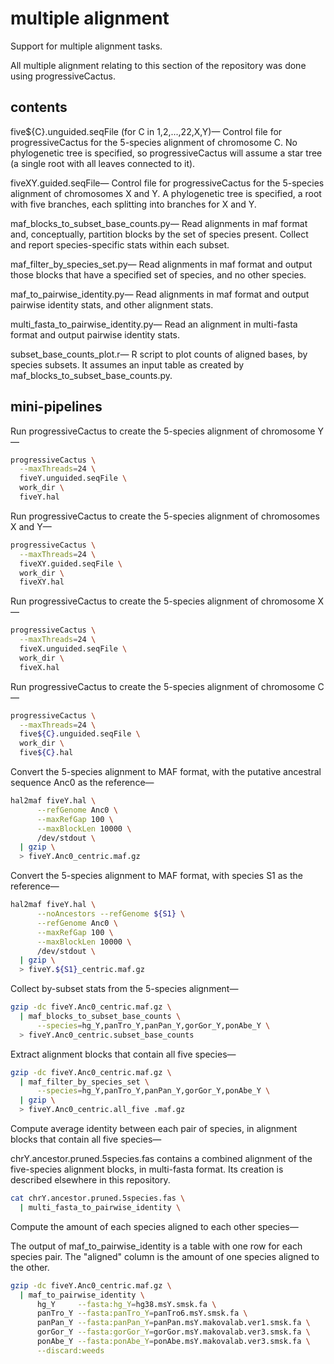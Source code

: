 # multiple alignment
Support for multiple alignment tasks.

All multiple alignment relating to this section of the repository was done
using progressiveCactus.

## contents

five${C}.unguided.seqFile (for C in 1,2,...,22,X,Y)&mdash;
Control file for progressiveCactus for the 5-species alignment of chromosome C.
No phylogenetic tree is specified, so progressiveCactus will assume a star
tree (a single root with all leaves connected to it).

fiveXY.guided.seqFile&mdash;
Control file for progressiveCactus for the 5-species alignment of chromosomes X
and Y. A phylogenetic tree is specified, a root with five branches, each
splitting into branches for X and Y.

maf_blocks_to_subset_base_counts.py&mdash;
Read alignments in maf format and, conceptually, partition blocks by the set of
species present. Collect and report species-specific stats within each subset.

maf_filter_by_species_set.py&mdash;
Read alignments in maf format and output those blocks that have a specified
set of species, and no other species.

maf_to_pairwise_identity.py&mdash;
Read alignments in maf format and output pairwise identity stats, and other
alignment stats.

multi_fasta_to_pairwise_identity.py&mdash;
Read an alignment in multi-fasta format and output pairwise identity stats.

subset_base_counts_plot.r&mdash;
R script to plot counts of aligned bases, by species subsets. It assumes an
input table as created by maf_blocks_to_subset_base_counts.py.

## mini-pipelines

Run progressiveCactus to create the 5-species alignment of chromosome Y&mdash;

```bash  
progressiveCactus \
  --maxThreads=24 \
  fiveY.unguided.seqFile \
  work_dir \
  fiveY.hal
```

Run progressiveCactus to create the 5-species alignment of chromosomes X and
Y&mdash;

```bash  
progressiveCactus \
  --maxThreads=24 \
  fiveXY.guided.seqFile \
  work_dir \
  fiveXY.hal
```

Run progressiveCactus to create the 5-species alignment of chromosome X&mdash;

```bash  
progressiveCactus \
  --maxThreads=24 \
  fiveX.unguided.seqFile \
  work_dir \
  fiveX.hal
```

Run progressiveCactus to create the 5-species alignment of chromosome C&mdash;

```bash  
progressiveCactus \
  --maxThreads=24 \
  five${C}.unguided.seqFile \
  work_dir \
  five${C}.hal
```

Convert the 5-species alignment to MAF format, with the putative ancestral
sequence Anc0 as the reference&mdash;

```bash  
hal2maf fiveY.hal \
      --refGenome Anc0 \
      --maxRefGap 100 \
      --maxBlockLen 10000 \
      /dev/stdout \
  | gzip \
  > fiveY.Anc0_centric.maf.gz
```

Convert the 5-species alignment to MAF format, with species S1 as the
reference&mdash;

```bash  
hal2maf fiveY.hal \
      --noAncestors --refGenome ${S1} \
      --refGenome Anc0 \
      --maxRefGap 100 \
      --maxBlockLen 10000 \
      /dev/stdout \
  | gzip \
  > fiveY.${S1}_centric.maf.gz
```

Collect by-subset stats from the 5-species alignment&mdash;

```bash  
gzip -dc fiveY.Anc0_centric.maf.gz \
  | maf_blocks_to_subset_base_counts \
      --species=hg_Y,panTro_Y,panPan_Y,gorGor_Y,ponAbe_Y \
  > fiveY.Anc0_centric.subset_base_counts
```

Extract alignment blocks that contain all five species&mdash;

```bash  
gzip -dc fiveY.Anc0_centric.maf.gz \
  | maf_filter_by_species_set \
      --species=hg_Y,panTro_Y,panPan_Y,gorGor_Y,ponAbe_Y \
  | gzip \
  > fiveY.Anc0_centric.all_five .maf.gz
```

Compute average identity between each pair of species, in alignment blocks that
contain all five species&mdash;

chrY.ancestor.pruned.5species.fas contains a combined alignment of the
five-species alignment blocks, in multi-fasta format. Its creation is described
elsewhere in this repository.

```bash  
cat chrY.ancestor.pruned.5species.fas \
  | multi_fasta_to_pairwise_identity \
```

Compute the amount of each species aligned to each other species&mdash;

The output of maf_to_pairwise_identity is a table with one row for each
species pair. The "aligned" column is the amount of one species aligned to
the other.

```bash  
gzip -dc fiveY.Anc0_centric.maf.gz \
  | maf_to_pairwise_identity \
      hg_Y     --fasta:hg_Y=hg38.msY.smsk.fa \
      panTro_Y --fasta:panTro_Y=panTro6.msY.smsk.fa \
      panPan_Y --fasta:panPan_Y=panPan.msY.makovalab.ver1.smsk.fa \
      gorGor_Y --fasta:gorGor_Y=gorGor.msY.makovalab.ver3.smsk.fa \
      ponAbe_Y --fasta:ponAbe_Y=ponAbe.msY.makovalab.ver3.smsk.fa \
      --discard:weeds
```
